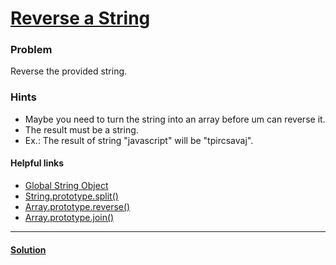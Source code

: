 # [Reverse a String](https://www.freecodecamp.com/challenges/reverse-a-string)

### Problem
Reverse the provided string.

### Hints
- Maybe you need to turn the string into an array before um can reverse it.
- The result must be a string.
- Ex.: The result of string "javascript" will be "tpircsavaj".

#### Helpful links
- [Global String Object](https://developer.mozilla.org/en-US/docs/Web/JavaScript/Reference/Global_Objects/String)
- [String.prototype.split()](https://developer.mozilla.org/en-US/docs/Web/JavaScript/Reference/Global_Objects/String/split)
- [Array.prototype.reverse()](https://developer.mozilla.org/en-US/docs/Web/JavaScript/Reference/Global_Objects/Array/reverse)
- [Array.prototype.join()](https://developer.mozilla.org/en-US/docs/Web/JavaScript/Reference/Global_Objects/Array/join)

---
#### [Solution](https://github.com/bcarvalho89/freecodecamp/blob/master/en_EN/reverse-a-string/solution.md)